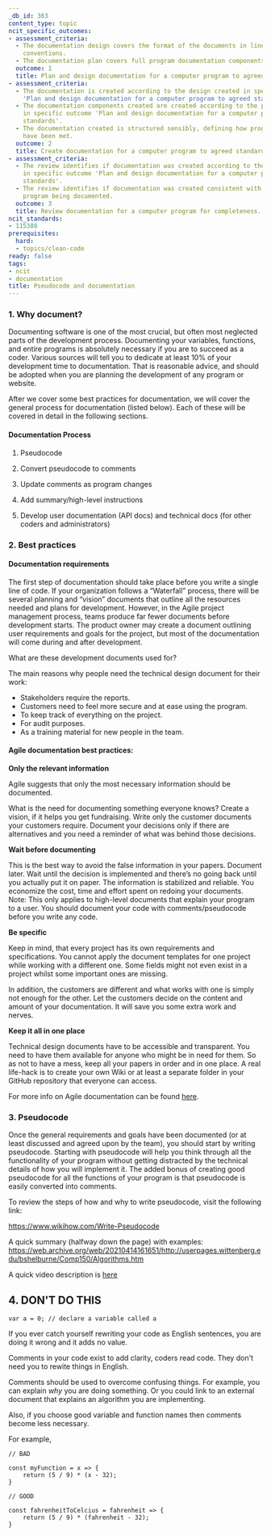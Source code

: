 ```yaml
---
_db_id: 363
content_type: topic
ncit_specific_outcomes:
- assessment_criteria:
  - The documentation design covers the format of the documents in line with industry
    conventions.
  - The documentation plan covers full program documentation components.
  outcome: 1
  title: Plan and design documentation for a computer program to agreed standards.
- assessment_criteria:
  - The documentation is created according to the design created in specific outcome
    'Plan and design documentation for a computer program to agreed standards'.
  - The documentation components created are created according to the plan specified
    in specific outcome 'Plan and design documentation for a computer program to agreed
    standards'.
  - The documentation created is structured sensibly, defining how program specifications
    have been met.
  outcome: 2
  title: Create documentation for a computer program to agreed standards.
- assessment_criteria:
  - The review identifies if documentation was created according to the design created
    in specific outcome 'Plan and design documentation for a computer program to agreed
    standards'.
  - The review identifies if documentation was created consistent with the computer
    program being documented.
  outcome: 3
  title: Review documentation for a computer program for completeness.
ncit_standards:
- 115388
prerequisites:
  hard:
  - topics/clean-code
ready: false
tags:
- ncit
- documentation
title: Pseudocode and documentation
---
```


### 1. Why document?

Documenting software is one of the most crucial, but often most neglected parts of the development process. Documenting your variables, functions, and entire programs is absolutely necessary if you are to succeed as a coder. Various sources will tell you to dedicate at least 10% of your development time to documentation. That is reasonable advice, and should be adopted when you are planning the development of any program or website.

After we cover some best practices for documentation, we will cover the general process for documentation (listed below). Each of these will be covered in detail in the following sections.

#### Documentation Process

1. Pseudocode

2. Convert pseudocode to comments

3. Update comments as program changes

4. Add summary/high-level instructions

5. Develop user documentation (API docs) and technical docs (for other coders and administrators)

### 2. Best practices

#### Documentation requirements

The first step of documentation should take place before you write a single line of code. If your organization follows a “Waterfall” process, there will be several planning and “vision” documents that outline all the resources needed and plans for development. However, in the Agile project management process, teams produce far fewer documents before development starts. The product owner may create a document outlining user requirements and goals for the project, but most of the documentation will come during and after development.

What are these development documents used for?

The main reasons why people need the technical design document for their work:

- Stakeholders require the reports.
- Customers need to feel more secure and at ease using the program.
- To keep track of everything on the project.
- For audit purposes.
- As a training material for new people in the team.

#### Agile documentation best practices:

**Only the relevant information**

Agile suggests that only the most necessary information should be documented.

What is the need for documenting something everyone knows? Create a vision, if it helps you get fundraising. Write only the customer documents your customers require. Document your decisions only if there are alternatives and you need a reminder of what was behind those decisions.

**Wait before documenting**

This is the best way to avoid the false information in your papers. Document later. Wait until the decision is implemented and there’s no going back until you actually put it on paper. The information is stabilized and reliable. You economize the cost, time and effort spent on redoing your documents. Note: This only applies to high-level documents that explain your program to a user. You should document your code with comments/pseudocode before you write any code.

**Be specific**

Keep in mind, that every project has its own requirements and specifications. You cannot apply the document templates for one project while working with a different one. Some fields might not even exist in a project whilst some important ones are missing.

In addition, the customers are different and what works with one is simply not enough for the other. Let the customers decide on the content and amount of your documentation. It will save you some extra work and nerves.

**Keep it all in one place**

Technical design documents have to be accessible and transparent. You need to have them available for anyone who might be in need for them. So as not to have a mess, keep all your papers in order and in one place. A real life-hack is to create your own Wiki or at least a separate folder in your GitHub repository that everyone can access.

For more info on Agile documentation can be found [here](https://easternpeak.com/blog/agile-documentation/).

### 3. Pseudocode

Once the general requirements and goals have been documented (or at least discussed and agreed upon by the team), you should start by writing pseudocode. Starting with pseudocode will help you think through all the functionality of your program without getting distracted by the technical details of how you will implement it. The added bonus of creating good pseudocode for all the functions of your program is that pseudocode is easily converted into comments.

To review the steps of how and why to write pseudocode, visit the following link:

https://www.wikihow.com/Write-Pseudocode

A quick summary (halfway down the page) with examples: https://web.archive.org/web/20210414161651/http://userpages.wittenberg.edu/bshelburne/Comp150/Algorithms.htm

A quick video description is [here](https://www.khanacademy.org/computing/computer-programming/programming/good-practices/pt/planning-with-pseudo-code)

## 4. DON'T DO THIS

```
var a = 0; // declare a variable called a
```

If you ever catch yourself rewriting your code as English sentences, you are doing it wrong and it adds no value.

Comments in your code exist to add clarity, coders read code. They don't need you to rewite things in English. 

Comments should be used to overcome confusing things. For example, you can explain *why* you are doing something. Or you could link to an external document that explains an algorithm you are implementing.

Also, if you choose good variable and function names then comments become less necessary.

For example,
```
// BAD

const myFunction = x => {
    return (5 / 9) * (x - 32);   
}

// GOOD

const fahrenheitToCelcius = fahrenheit => {
    return (5 / 9) * (fahrenheit - 32);   
}
```
